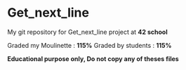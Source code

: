 # Get_next_line
My git repository for Get_next_line project at **42 school**

Graded my Moulinette : **115%**
Graded by students : **115%**

**Educational purpose only, Do not copy any of theses files**
